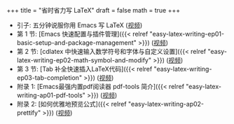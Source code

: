 +++
title = "省时省力写 LaTeX"
draft = false
math = true
+++

-   引子: 五分钟说服你用 Emacs 写 LaTeX ([视频](https://www.bilibili.com/video/BV1Xk4y1a7Gp/))
-   第 1 节: [Emacs 快速配置与插件管理]({{< relref "easy-latex-writing-ep01-basic-setup-and-package-management" >}}) ([视频](https://www.bilibili.com/video/BV1nm4y117gn/))
-   第 2 节: [cdlatex 中快速输入数学符号和字体与自定义设置]({{< relref "easy-latex-writing-ep02-math-symbol-and-modify" >}}) ([视频](https://www.bilibili.com/video/BV1qa4y1u7Cd/))
-   第 3 节: [Tab 补全快速插入LaTeX代码]({{< relref "easy-latex-writing-ep03-tab-completion" >}}) ([视频](https://www.bilibili.com/video/BV1Rb421J7eS))
-   附录 1: [Emacs最强内置pdf阅读器 pdf-tools 简介]({{< relref "easy-latex-writing-ap01-pdf-tools" >}}) ([视频](https://www.bilibili.com/video/BV1pg4y1s7Z9/))
-   附录 2: [如何优雅地预览公式]({{< relref "easy-latex-writing-ap02-prettify" >}}) ([视频](https://www.bilibili.com/video/BV1tv4y1V7xY/))
